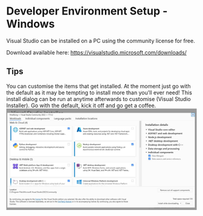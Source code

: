 
# Developer Environment Setup - Windows


Visual Studio can be installed on a PC using the community license for free.

Download available here:
https://visualstudio.microsoft.com/downloads/

## Tips

You can customise the items that get installed.  At the moment just go with the default as it may be tempting to install more than you'll ever need!  This install dialog can 
be run at anytime afterwards to customise (Visual Studio Installer).  Go with the default, kick it off and go get a coffee.  
![](./images/dot_net_essentials.JPG)


